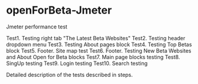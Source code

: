 # openForBeta-Jmeter
Jmeter performance test

Test1. Testing right tab "The Latest Beta Websites"
Test2. Testing header dropdown menu
Test3. Testing  About pages block
Test4. Testing Top Betas block
Test5. Footer. Site map test
Test6. Footer. Testing New Beta Websites and About Open for Beta blocks
Test7. Main page blocks testing
Test8. SingUp testing
Test9. Login testing
Test10. Search testing

Detailed description of the tests described in steps.
